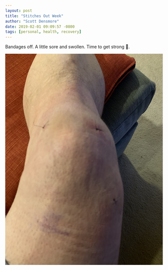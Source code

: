 ```yaml
---
layout: post
title: "Stitches Out Week"
author: "Scott Densmore"
date: 2019-02-01 09:09:57 -0800
tags: [personal, health, recovery]
---
```


Bandages off. A little sore and swollen. Time to get strong 💪.

![Stitches Out](/assets/img/img_0243.jpg)
